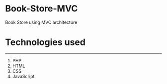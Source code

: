 # Book-Store-MVC
Book Store using MVC architecture

# Technologies used
<hr>

1. PHP
2. HTML
3. CSS
4. JavaScript
